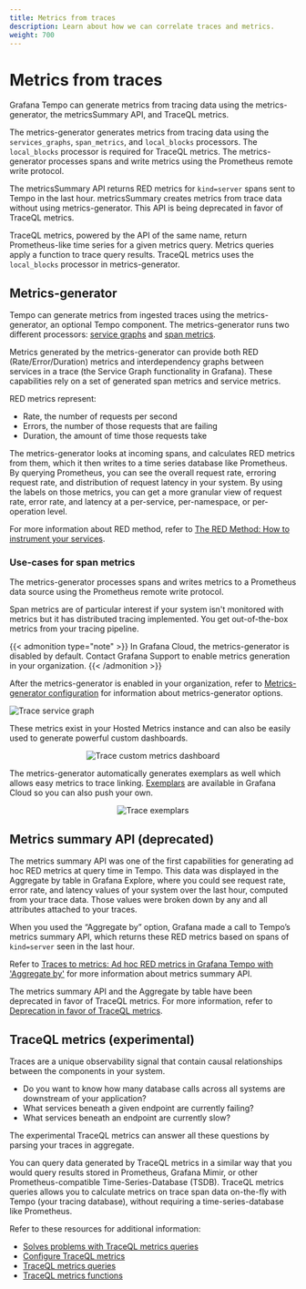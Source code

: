 ```yaml
---
title: Metrics from traces
description: Learn about how we can correlate traces and metrics.
weight: 700
---
```


# Metrics from traces

Grafana Tempo can generate metrics from tracing data using the metrics-generator, the metricsSummary API, and TraceQL metrics.

The metrics-generator generates metrics from tracing data using the `services_graphs`, `span_metrics`, and `local_blocks` processors. The `local_blocks` processor is required for TraceQL metrics.
The metrics-generator processes spans and write metrics using the Prometheus remote write protocol.

The metricsSummary API returns RED metrics for `kind=server` spans sent to Tempo in the last hour.
metricsSummary creates metrics from trace data without using metrics-generator.
This API is being deprecated in favor of TraceQL metrics.

TraceQL metrics, powered by the API of the same name, return Prometheus-like time series for a given metrics query.
Metrics queries apply a function to trace query results.
TraceQL metrics uses the `local_blocks` processor in metrics-generator.

## Metrics-generator

Tempo can generate metrics from ingested traces using the metrics-generator, an optional Tempo component. The metrics-generator runs two different processors: [service graphs](https://grafana.com/docs/tempo/<TEMPO_VERSION>/metrics-generator/service_graphs/) and [span metrics](https://grafana.com/docs/tempo/<TEMPO_VERSION>/metrics-generator/span_metrics).

Metrics generated by the metrics-generator can provide both RED (Rate/Error/Duration) metrics and interdependency graphs between services in a trace (the Service Graph functionality in Grafana).
These capabilities rely on a set of generated span metrics and service metrics.

RED metrics represent:

- Rate, the number of requests per second
- Errors, the number of those requests that are failing
- Duration, the amount of time those requests take

The metrics-generator looks at incoming spans, and calculates RED metrics from them, which it then writes to a time series database like Prometheus.
By querying Prometheus, you can see the overall request rate, erroring request rate, and distribution of request latency in your system.
By using the labels on those metrics, you can get a more granular view of request rate, error rate, and latency at a per-service, per-namespace, or per-operation level.

For more information about RED method, refer to [The RED Method: How to instrument your services](/blog/2018/08/02/the-red-method-how-to-instrument-your-services/).

### Use-cases for span metrics

The metrics-generator processes spans and writes metrics to a Prometheus data source using the Prometheus remote write protocol.

Span metrics are of particular interest if your system isn't monitored with metrics but it has distributed tracing implemented. You get out-of-the-box metrics from your tracing pipeline.

{{< admonition type="note" >}}
In Grafana Cloud, the metrics-generator is disabled by default. Contact Grafana Support to enable metrics generation in your organization.
{{< /admonition >}}

After the metrics-generator is enabled in your organization, refer to [Metrics-generator configuration](https://grafana.com/docs/tempo/<TEMPO_VERSION>/configuration/#metrics-generator) for information about metrics-generator options.

![Trace service graph](/media/docs/grafana/data-sources/tempo/query-editor/tempo-ds-query-service-graph.png)

These metrics exist in your Hosted Metrics instance and can also be easily used to generate powerful custom dashboards.

<p align="center"><img src="../assets/trace_custom_metrics_dash.png" alt="Trace custom metrics dashboard"></p>

The metrics-generator automatically generates exemplars as well which allows easy metrics to trace linking.
[Exemplars](https://grafana.com/docs/grafana/<GRAFANA_VERSION>/fundamentals/exemplars/) are available in Grafana Cloud so you can also push your own.

<p align="center"><img src="../assets/trace_exemplars.png" alt="Trace exemplars"></p>

## Metrics summary API (deprecated)

The metrics summary API was one of the first capabilities for generating ad hoc RED metrics at query time in Tempo.
This data was displayed in the Aggregate by table in Grafana Explore, where you could see request rate, error rate, and latency values of your system over the last hour, computed from your trace data.
Those values were broken down by any and all attributes attached to your traces.

When you used the “Aggregate by” option, Grafana made a call to Tempo’s metrics summary API, which returns these RED metrics based on spans of `kind=server` seen in the last hour.

Refer to [Traces to metrics: Ad hoc RED metrics in Grafana Tempo with 'Aggregate by'](https://grafana.com/blog/2023/12/07/traces-to-metrics-ad-hoc-red-metrics-in-grafana-tempo-with-aggregate-by/) for more information about metrics summary API.

The metrics summary API and the Aggregate by table have been deprecated in favor of TraceQL metrics.
For more information, refer to [Deprecation in favor of TraceQL metrics](https://grafana.com/docs/tempo/<TEMPO_VERSION>/api_docs/metrics-summary/#deprecation-in-favor-of-traceql-metrics).

## TraceQL metrics (experimental)

Traces are a unique observability signal that contain causal relationships between the components in your system.

- Do you want to know how many database calls across all systems are downstream of your application?
- What services beneath a given endpoint are currently failing?
- What services beneath an endpoint are currently slow?

The experimental TraceQL metrics can answer all these questions by parsing your traces in aggregate.

You can query data generated by TraceQL metrics in a similar way that you would query results stored in Prometheus, Grafana Mimir, or other Prometheus-compatible Time-Series-Database (TSDB).
TraceQL metrics queries allows you to calculate metrics on trace span data on-the-fly with Tempo (your tracing database), without requiring a time-series-database like Prometheus.

Refer to these resources for additional information:

- [Solves problems with TraceQL metrics queries](https://grafana.com/docs/tempo/<TEMPO_VERSION>/traceql/metrics-queries/solve-problems-metrics-queries/)
- [Configure TraceQL metrics](https://grafana.com/docs/tempo/<TEMPO_VERSION>/operations/traceql-metrics/)
- [TraceQL metrics queries](https://grafana.com/docs/tempo/<TEMPO_VERSION>/traceql/metrics-queries/)
- [TraceQL metrics functions](https://grafana.com/docs/tempo/<TEMPO_VERSION>/traceql/metrics-queries/functions/)
